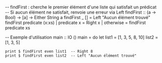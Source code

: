 -- findFirst : cherche le premier élément d'une liste qui satisfait un prédicat
-- Si aucun élément ne satisfait, renvoie une erreur via Left
findFirst :: (a -> Bool) -> [a] -> Either String a
findFirst _ [] = Left "Aucun élément trouvé"
findFirst predicate (x:xs)
    | predicate x = Right x
    | otherwise   = findFirst predicate xs

-- Exemple d'utilisation
main :: IO ()
main = do
    let list1 = [1, 3, 5, 8, 10]
        list2 = [1, 3, 5]
    
    print $ findFirst even list1  -- Right 8
    print $ findFirst even list2  -- Left "Aucun élément trouvé"
